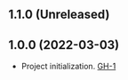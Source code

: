 ## 1.1.0 (Unreleased)

## 1.0.0 (2022-03-03)

- Project initialization. [GH-1](https://github.com/terraform-alicloud-modules/terraform-alicloud-polardb-postgresql/pull/1)
